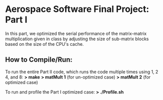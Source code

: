 # Aerospace Software Final Project: Part I

In this part, we optimized the serial performance of the matrix-matrix multiplication given in class by adjusting the size of sub-matrix blocks based on the size of the CPU's cache.

How to Compile/Run: 
------
To run the entire Part II code, which runs the code multiple times using 1, 2 4, and 8:
**> make**
**> matMult 1**  (for un-optimized case)
**> matMult 2**  (for optimized case)

To run and profile the Part I optimized case:
**> ./Profile.sh**
